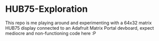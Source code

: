 # HUB75-Exploration

This repo is me playing around and experimenting with a 64x32 matrix HUB75 display connected to an Adafruit Matrix Portal devboard, expect mediocre and non-functioning code here :P